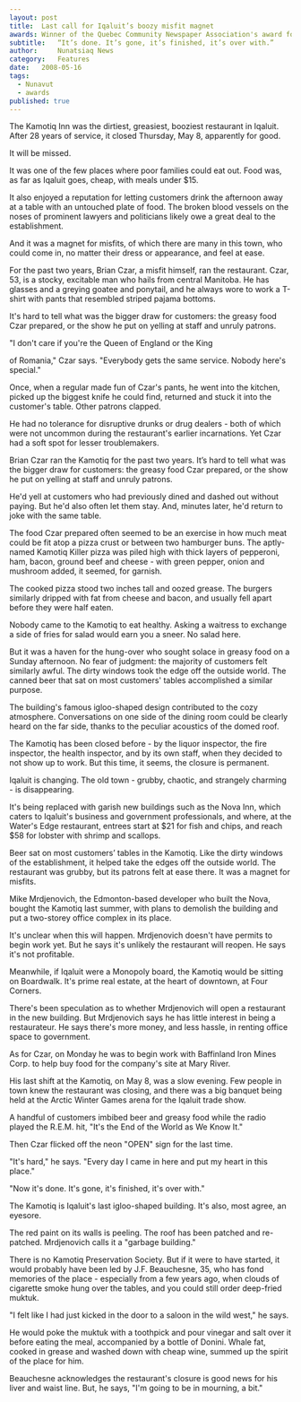 ```yaml
---
layout:	post
title:	Last call for Iqaluit’s boozy misfit magnet
awards: Winner of the Quebec Community Newspaper Association's award for best feature story
subtitle:	“It’s done. It’s gone, it’s finished, it’s over with.”
author:     Nunatsiaq News
category:	Features
date:	2008-05-16
tags: 
  - Nunavut
  - awards
published: true
---
```


The Kamotiq Inn was the dirtiest, greasiest, booziest restaurant in Iqaluit. After 28 years of service, it closed Thursday, May 8, apparently for good.

It will be missed.

It was one of the few places where poor families could eat out. Food was, as far as Iqaluit goes, cheap, with meals under $15.

It also enjoyed a reputation for letting customers drink the afternoon away at a table with an untouched plate of food. The broken blood vessels on the noses of prominent lawyers and politicians likely owe a great deal to the establishment.

And it was a magnet for misfits, of which there are many in this town, who could come in, no matter their dress or appearance, and feel at ease. <!-- BREAK -->

For the past two years, Brian Czar, a misfit himself, ran the restaurant. Czar, 53, is a stocky, excitable man who hails from central Manitoba. He has glasses and a greying goatee and ponytail, and he always wore to work a T-shirt with pants that resembled striped pajama bottoms.

It's hard to tell what was the bigger draw for customers: the greasy food Czar prepared, or the show he put on yelling at staff and unruly patrons.

"I don't care if you're the Queen of England or the King

of Romania," Czar says. "Everybody gets the same service. Nobody here's special."

Once, when a regular made fun of Czar's pants, he went into the kitchen, picked up the biggest knife he could find, returned and stuck it into the customer's table. Other patrons clapped.

He had no tolerance for disruptive drunks or drug dealers - both of which were not uncommon during the restaurant's earlier incarnations. Yet Czar had a soft spot for lesser troublemakers.

Brian Czar ran the Kamotiq for the past two years. It’s hard to tell what was the bigger draw for customers: the greasy food Czar prepared, or the show he put on yelling at staff and unruly patrons.


He'd yell at customers who had previously dined and dashed out without paying. But he'd also often let them stay. And, minutes later, he'd return to joke with the same table.

The food Czar prepared often seemed to be an exercise in how much meat could be fit atop a pizza crust or between two hamburger buns. The aptly-named Kamotiq Killer pizza was piled high with thick layers of pepperoni, ham, bacon, ground beef and cheese - with green pepper, onion and mushroom added, it seemed, for garnish.

The cooked pizza stood two inches tall and oozed grease. The burgers similarly dripped with fat from cheese and bacon, and usually fell apart before they were half eaten.

Nobody came to the Kamotiq to eat healthy. Asking a waitress to exchange a side of fries for salad would earn you a sneer. No salad here.

But it was a haven for the hung-over who sought solace in greasy food on a Sunday afternoon. No fear of judgment: the majority of customers felt similarly awful. The dirty windows took the edge off the outside world. The canned beer that sat on most customers' tables accomplished a similar purpose.

The building's famous igloo-shaped design contributed to the cozy atmosphere. Conversations on one side of the dining room could be clearly heard on the far side, thanks to the peculiar acoustics of the domed roof.

The Kamotiq has been closed before - by the liquor inspector, the fire inspector, the health inspector, and by its own staff, when they decided to not show up to work. But this time, it seems, the closure is permanent.

Iqaluit is changing. The old town - grubby, chaotic, and strangely charming - is disappearing.

It's being replaced with garish new buildings such as the Nova Inn, which caters to Iqaluit's business and government professionals, and where, at the Water's Edge restaurant, entrees start at $21 for fish and chips, and reach $58 for lobster with shrimp and scallops.

Beer sat on most customers’ tables in the Kamotiq. Like the dirty windows of the establishment, it helped take the edges off the outside world. The restaurant was grubby, but its patrons felt at ease there. It was a magnet for misfits.


Mike Mrdjenovich, the Edmonton-based developer who built the Nova, bought the Kamotiq last summer, with plans to demolish the building and put a two-storey office complex in its place.

It's unclear when this will happen. Mrdjenovich doesn't have permits to begin work yet. But he says it's unlikely the restaurant will reopen. He says it's not profitable.

Meanwhile, if Iqaluit were a Monopoly board, the Kamotiq would be sitting on Boardwalk. It's prime real estate, at the heart of downtown, at Four Corners.

There's been speculation as to whether Mrdjenovich will open a restaurant in the new building. But Mrdjenovich says he has little interest in being a restaurateur. He says there's more money, and less hassle, in renting office space to government.

As for Czar, on Monday he was to begin work with Baffinland Iron Mines Corp. to help buy food for the company's site at Mary River.

His last shift at the Kamotiq, on May 8, was a slow evening. Few people in town knew the restaurant was closing, and there was a big banquet being held at the Arctic Winter Games arena for the Iqaluit trade show.

A handful of customers imbibed beer and greasy food while the radio played the R.E.M. hit, "It's the End of the World as We Know It."

Then Czar flicked off the neon "OPEN" sign for the last time.

"It's hard," he says. "Every day I came in here and put my heart in this place."

"Now it's done. It's gone, it's finished, it's over with."

The Kamotiq is Iqaluit's last igloo-shaped building. It's also, most agree, an eyesore.

The red paint on its walls is peeling. The roof has been patched and re-patched. Mrdjenovich calls it a "garbage building."

There is no Kamotiq Preservation Society. But if it were to have started, it would probably have been led by J.F. Beauchesne, 35, who has fond memories of the place - especially from a few years ago, when clouds of cigarette smoke hung over the tables, and you could still order deep-fried muktuk.

"I felt like I had just kicked in the door to a saloon in the wild west," he says.

He would poke the muktuk with a toothpick and pour vinegar and salt over it before eating the meal, accompanied by a bottle of Donini. Whale fat, cooked in grease and washed down with cheap wine, summed up the spirit of the place for him.

Beauchesne acknowledges the restaurant's closure is good news for his liver and waist line. But, he says, "I'm going to be in mourning, a bit."